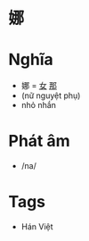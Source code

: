 # 娜

# Nghĩa
* 娜 = [女](女.md) [那](那.md)
* (nữ nguyệt phụ)
* nhỏ nhắn

# Phát âm
* /na/

# Tags
* Hán Việt

<script>window.HANZI_FIELD='娜';</script>
